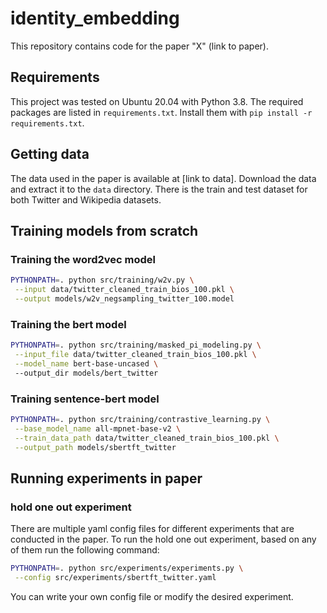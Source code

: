 # identity_embedding

This repository contains code for the paper "X" (link to paper).

## Requirements

This project was tested on Ubuntu 20.04 with Python 3.8. The required packages are listed in
`requirements.txt`. Install them with `pip install -r requirements.txt`.


## Getting data

The data used in the paper is available at [link to data]. Download the 
data and extract it to the `data` directory. There is the train and test dataset
for both Twitter and Wikipedia datasets.

## Training models from scratch

### Training the word2vec model
```bash
PYTHONPATH=. python src/training/w2v.py \
 --input data/twitter_cleaned_train_bios_100.pkl \
 --output models/w2v_negsampling_twitter_100.model
```

### Training the bert model
```bash
PYTHONPATH=. python src/training/masked_pi_modeling.py \
 --input_file data/twitter_cleaned_train_bios_100.pkl \
 --model_name bert-base-uncased \ 
 --output_dir models/bert_twitter
```

### Training sentence-bert model
```bash
PYTHONPATH=. python src/training/contrastive_learning.py \
 --base_model_name all-mpnet-base-v2 \
 --train_data_path data/twitter_cleaned_train_bios_100.pkl \
 --output_path models/sbertft_twitter
```

## Running experiments in paper

### hold one out experiment

There are multiple yaml config files for different experiments that are
conducted in the paper. To run the hold one out experiment, based on any of them
run the following command:

```bash
PYTHONPATH=. python src/experiments/experiments.py \
 --config src/experiments/sbertft_twitter.yaml
```

You can write your own config file or modify the desired experiment.

